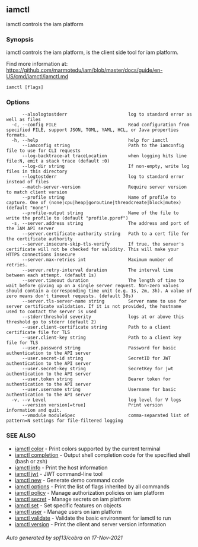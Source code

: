## iamctl

iamctl controls the iam platform

### Synopsis

iamctl controls the iam platform, is the client side tool for iam platform.

 Find more information at: https://github.com/marmotedu/iam/blob/master/docs/guide/en-US/cmd/iamctl/iamctl.md

```
iamctl [flags]
```

### Options

```
      --alsologtostderr                       log to standard error as well as files
  -c, --config FILE                           Read configuration from specified FILE, support JSON, TOML, YAML, HCL, or Java properties formats.
  -h, --help                                  help for iamctl
      --iamconfig string                      Path to the iamconfig file to use for CLI requests
      --log-backtrace-at traceLocation        when logging hits line file:N, emit a stack trace (default :0)
      --log-dir string                        If non-empty, write log files in this directory
      --logtostderr                           log to standard error instead of files
      --match-server-version                  Require server version to match client version
      --profile string                        Name of profile to capture. One of (none|cpu|heap|goroutine|threadcreate|block|mutex) (default "none")
      --profile-output string                 Name of the file to write the profile to (default "profile.pprof")
  -s, --server.address string                 The address and port of the IAM API server
      --server.certificate-authority string   Path to a cert file for the certificate authority
      --server.insecure-skip-tls-verify       If true, the server's certificate will not be checked for validity. This will make your HTTPS connections insecure
      --server.max-retries int                Maximum number of retries.
      --server.retry-interval duration        The interval time between each attempt. (default 1s)
      --server.timeout duration               The length of time to wait before giving up on a single server request. Non-zero values should contain a corresponding time unit (e.g. 1s, 2m, 3h). A value of zero means don't timeout requests. (default 30s)
      --server.tls-server-name string         Server name to use for server certificate validation. If it is not provided, the hostname used to contact the server is used
      --stderrthreshold severity              logs at or above this threshold go to stderr (default 2)
      --user.client-certificate string        Path to a client certificate file for TLS
      --user.client-key string                Path to a client key file for TLS
      --user.password string                  Password for basic authentication to the API server
      --user.secret-id string                 SecretID for JWT authentication to the API server
      --user.secret-key string                SecretKey for jwt authentication to the API server
      --user.token string                     Bearer token for authentication to the API server
      --user.username string                  Username for basic authentication to the API server
  -v, --v Level                               log level for V logs
      --version version[=true]                Print version information and quit.
      --vmodule moduleSpec                    comma-separated list of pattern=N settings for file-filtered logging
```

### SEE ALSO

* [iamctl color](iamctl_color.md)	 - Print colors supported by the current terminal
* [iamctl completion](iamctl_completion.md)	 - Output shell completion code for the specified shell (bash or zsh)
* [iamctl info](iamctl_info.md)	 - Print the host information
* [iamctl jwt](iamctl_jwt.md)	 - JWT command-line tool
* [iamctl new](iamctl_new.md)	 - Generate demo command code
* [iamctl options](iamctl_options.md)	 - Print the list of flags inherited by all commands
* [iamctl policy](iamctl_policy.md)	 - Manage authorization policies on iam platform
* [iamctl secret](iamctl_secret.md)	 - Manage secrets on iam platform
* [iamctl set](iamctl_set.md)	 - Set specific features on objects
* [iamctl user](iamctl_user.md)	 - Manage users on iam platform
* [iamctl validate](iamctl_validate.md)	 - Validate the basic environment for iamctl to run
* [iamctl version](iamctl_version.md)	 - Print the client and server version information

###### Auto generated by spf13/cobra on 17-Nov-2021
